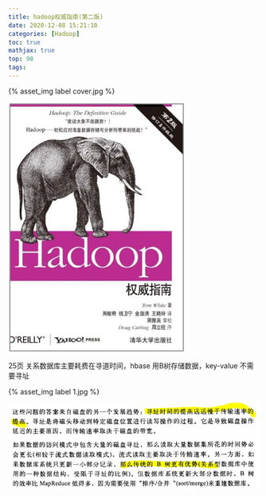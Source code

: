 ```yaml
---
title: hadoop权威指南(第二版)
date: 2020-12-08 15:21:10
categories: [Hadoop]
toc: true
mathjax: true
top: 98
tags:
---
```




{% asset_img label cover.jpg %}

![](hadoop权威指南/cover.jpg)

25页 关系数据库主要耗费在寻道时间，hbase 用B树存储数据，key-value 不需要寻址

{% asset_img label 1.jpg %}

![](hadoop权威指南/1.jpg)







